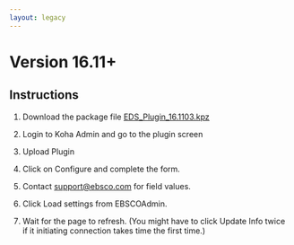 ```yaml
---
layout: legacy
---
```


# Version 16.11+

## Instructions

1.  Download the package file [EDS_Plugin_16.1103.kpz](https://github.com/ebsco/edsapi-koha-plugin/raw/Koha-v16.11x/eds_plugin_16.1103.kpz)

2.  Login to Koha Admin and go to the plugin screen

3.  Upload Plugin

4.  Click on Configure and complete the form.

5.  Contact support@ebsco.com for field values.

6.  Click Load settings from EBSCOAdmin.

7.  Wait for the page to refresh. (You might have to click Update Info twice if it initiating connection takes time the first time.)